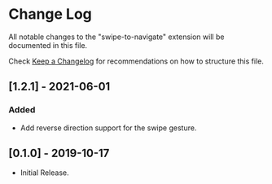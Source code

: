 # Change Log

All notable changes to the "swipe-to-navigate" extension will be documented in this file.

Check [Keep a Changelog](http://keepachangelog.com/) for recommendations on how to structure this file.


## [1.2.1] - 2021-06-01
### Added
- Add reverse direction support for the swipe gesture.

## [0.1.0] - 2019-10-17

- Initial Release.

